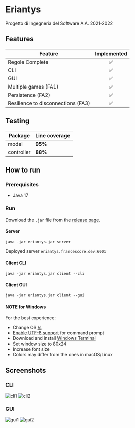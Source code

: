 # Eriantys

Progetto di Ingegneria del Software A.A. 2021-2022

## Features

| Feature                            | Implemented  |
|------------------------------------|:------------:|
| Regole Complete                    |      ✅       |
| CLI                                |      ✅       |
| GUI                                |      ✅       |
| Multiple games (FA1)               |      ✅       |
| Persistence (FA2)                  |      ✅       |
| Resilience to disconnections (FA3) |      ✅       |

## Testing

| Package    | Line coverage |
|------------|---------------|
| model      | **95%**       |
| controller | **88%**       |

## How to run

### Prerequisites
- Java 17

### Run
Download the ```.jar``` file from the [release page](https://github.com/francesco-re-1107/ing-sw-2022-re-scopacasa-zappa/releases).

#### Server
```
java -jar eriantys.jar server
```

Deployed server ```eriantys.francescore.dev:6001```

#### Client CLI
```
java -jar eriantys.jar client --cli
```

#### Client GUI
```
java -jar eriantys.jar client --gui
```

#### NOTE for Windows
For the best experience:
- Change OS [/s](https://www.urbandictionary.com/define.php?term=%2FS)
- [Enable UTF-8 support](https://stackoverflow.com/a/57134096) for command prompt
- Download and install [Windows Terminal](https://apps.microsoft.com/store/detail/windows-terminal/9N0DX20HK701)
- Set window size to 80x24
- Increase font size
- Colors may differ from the ones in macOS/Linux

## Screenshots

### CLI
![cli1](https://i.imgur.com/MUGCGzI.png)
![cli2](https://i.imgur.com/Wrhd1wp.png)

### GUI
![gui1](https://i.imgur.com/wfoYgga.png)
![gui2](https://i.imgur.com/cxGxkpy.png)